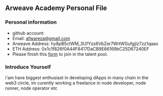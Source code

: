 ## Arweave Academy Personal File

### Personal information

- github account: 
- Email: afwareza@gmail.com
- Arweave Address: hy8pB5ctWM_3UfYzs6VbZer7WrtWGufgjIz7zz1qaao
- ETH Address: 0x1c1f826f0A44F8417DaCB9E66169bC25D67240EF
- Please finish this [form](https://docs.google.com/forms/d/e/1FAIpQLSfWA5fIIcBgmRppm3jNz5vmf9Mai_QMVil-2pO4r7YKn_Zhtw/viewform?usp=sf_link) to join in the talent pool.

### Introduce Yourself
 i'am have biggest enthusiast in developing dApps in many chain in the web3 circle, im curently working a freelance in node developer, node runner, node operator etc
